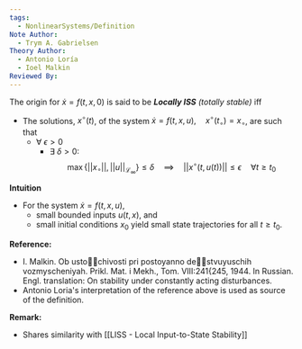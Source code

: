 ```yaml
---
tags:
  - NonlinearSystems/Definition
Note Author:
  - Trym A. Gabrielsen
Theory Author:
  - Antonio Loría
  - Ioel Malkin
Reviewed By:
---
```

The origin for $\dot{x} = f(t,x,0)$ is said to be ***Locally ISS** (totally stable)* iff
- The solutions, $x^\circ(t)$, of the system $\dot{x} = f(t,x,u),\quad x^\circ(t_\circ) = x_\circ$, are such that
	- $\forall~\epsilon>0$
		- $\exists~\delta>0 :$
$$ \max\{||x_\circ||,||u||_{\mathcal{L}_\infty}\} \leq \delta \quad \implies \quad ||x^\circ(t,u(t))|| \leq \epsilon \quad \forall t\geq t_0$$


**Intuition**
- For the system $\dot{x} = f(t,x,u)$,
	- small bounded inputs $u(t,x)$, and
	- small initial conditions $x_0$
	yield small state trajectories for all $t\geq t_0$.


**Reference:**
- I. Malkin. Ob ustochivosti pri postoyanno destvuyuschih vozmyscheniyah. Prikl.
Mat. i Mekh., Tom. VIII:241{245, 1944. In Russian. Engl. translation: On stability
under constantly acting disturbances.
- Antonio Loria's interpretation of the reference above is used as source of the definition.

**Remark:**
- Shares similarity with [[LISS - Local Input-to-State Stability]]

